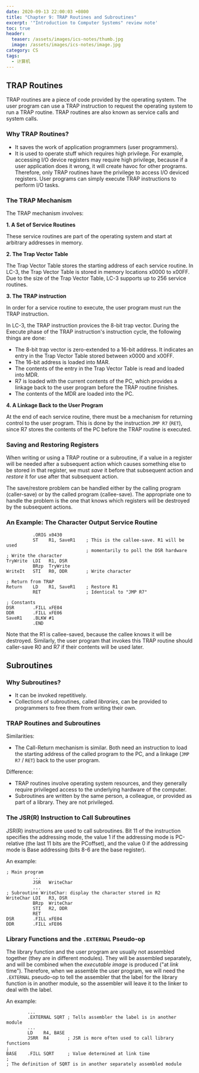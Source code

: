 ```yaml
---
date: 2020-09-13 22:00:03 +0800
title: "Chapter 9: TRAP Routines and Subroutines"
excerpt: '"Introduction to Computer Systems" review note'
toc: true
header:
  teaser: /assets/images/ics-notes/thumb.jpg
  image: /assets/images/ics-notes/image.jpg
category: CS
tags:
  - 计算机
---
```


## TRAP Routines

TRAP routines are a piece of code provided by the operating system. The user program can use a TRAP instruction to request the operating system to run a TRAP routine. TRAP routines are also known as service calls and system calls.

### Why TRAP Routines?

- It saves the work of application programmers (user programmers).
- It is used to operate stuff which requires high privilege. For example, accessing I/O device registers may require high privilege, because if a user application does it wrong, it will create havoc for other programs. Therefore, only TRAP routines have the privilege to access I/O deviced registers. User programs can simply execute TRAP instructions to perform I/O tasks.

### The TRAP Mechanism

The TRAP mechanism involves:

**1. A Set of Service Routines**

These service routines are part of the operating system and start at arbitrary addresses in memory.

**2. The Trap Vector Table**

The Trap Vector Table stores the starting address of each service routine. In LC-3, the Trap Vector Table is stored in memory locations x0000 to x00FF. Due to the size of the Trap Vector Table, LC-3 supports up to 256 service routines.

**3. The TRAP instruction**

In order for a service routine to execute, the user program must run the TRAP instruction.

In LC-3, the TRAP instruction provices the 8-bit trap vector. During the Execute phase of the TRAP instruction's instruction cycle, the following things are done:

- The 8-bit trap vector is zero-extended to a 16-bit address. It indicates an entry in the Trap Vector Table stored between x0000 and x00FF.
- The 16-bit address is loaded into MAR.
- The contents of the entry in the Trap Vector Table is read and loaded into MDR.
- R7 is loaded with the current contents of the PC, which provides a linkage back to the user program before the TRAP routine finishes.
- The contents of the MDR are loaded into the PC.

**4. A Linkage Back to the User Program**

At the end of each service routine, there must be a mechanism for returning control to the user program. This is done by the instruction `JMP R7` (`RET`), since R7 stores the contents of the PC before the TRAP routine is executed.

### Saving and Restoring Registers

When writing or using a TRAP routine or a subroutine, if a value in a register will be needed after a subsequent action which causes something else to be stored in that register, we must *save* it before that subsequent action and *restore* it for use after that subsequent action.

The save/restore problem can be handled either by the calling program (caller-save) or by the called program (callee-save). The appropriate one to handle the problem is the one that knows which registers will be destroyed by the subsequent actions.

### An Example: The Character Output Service Routine

```
          .ORIG x0430
          ST    R1, SaveR1    ; This is the callee-save. R1 will be used
                              ; momentarily to poll the DSR hardware
; Write the character
TryWrite  LDI   R1, DSR
          BRzp  TryWrite
WriteIt   STI   R0, DDR       ; Write character

; Return from TRAP
Return    LD    R1, SaveR1    ; Restore R1
          RET                 ; Identical to "JMP R7"

; Constants
DSR       .FILL xFE04
DDR       .FILL xFE06
SaveR1    .BLKW #1
          .END
```

Note that the R1 is callee-saved, because the callee knows it will be destroyed. Similarly, the user program that invokes this TRAP routine should caller-save R0 and R7 if their contents will be used later.

## Subroutines

### Why Subroutines?

- It can be invoked repetitively.
- Collections of subroutines, called *libraries*, can be provided to programmers to free them from writing their own.

### TRAP Routines and Subroutines

Similarities:

- The Call-Return mechanism is similar. Both need an instruction to load the starting address of the called program to the PC, and a linkage (`JMP R7` / `RET`) back to the user program.

Difference:

- TRAP routines involve operating system resources, and they generally require privileged access to the underlying hardware of the computer.
- Subroutines are written by the same person, a colleague, or provided as part of a library. They are not privileged.

### The JSR(R) Instruction to Call Subroutines

JSR(R) instructions are used to call subroutines. Bit 11 of the instruction specifies the addressing mode, the value 1 if the addressing mode is PC-relative (the last 11 bits are the PCoffset), and the value 0 if the addressing mode is Base addressing (bits 8-6 are the base register).

An example:

```
; Main program
          ...
          JSR   WriteChar
          ...
; Subroutine WriteChar: display the character stored in R2
WriteChar LDI   R3, DSR
          BRzp  WriteChar
          STI   R2, DDR
          RET
DSR       .FILL xFE04
DDR       .FILL xFE06
```

### Library Functions and the `.EXTERNAL` Pseudo-op

The library function and the user program are usually not assembled together (they are in different modules). They will be assembled separately, and will be combined when the *executable image* is produced ("at *link* time"). Therefore, when we assemble the user program, we will need the `.EXTERNAL` pseudo-op to tell the assembler that the label for the library function is in another module, so the assembler will leave it to the linker to deal with the label.

An example:

```
        ...
        .EXTERNAL SQRT ; Tells assembler the label is in another module
        ...
        LD    R4, BASE
        JSRR  R4       ; JSR is more often used to call library functions
;
BASE    .FILL SQRT     ; Value determined at link time
;
; The definition of SQRT is in another separately assembled module
```


